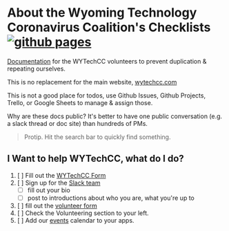 # About the Wyoming Technology Coronavirus Coalition's Checklists [![github pages](https://github.com/wytechcc/wytechcc.github.io/workflows/Github%20Pages/badge.svg)](https://github.com/wytechcc/wytechcc.github.io/actions?query=workflow%3A%22Github+Pages%22)

[Documentation] for the WYTechCC volunteers to prevent duplication
& repeating ourselves.

This is no replacement for the main website, [wytechcc.com](https://wytechcc.com)

This is not a good place for todos, use Github Issues, Github Projects, Trello, or Google Sheets to manage & assign those.


Why are these docs public? It's better to have one public
conversation (e.g. a slack thread or doc site) than
hundreds of PMs.

> Protip. Hit the search bar to quickly find something.

## I Want to help WYTechCC, what do I do?

1. [ ] Fill out the [WYTechCC Form](https://arrayschool.typeform.com/to/XtOgR9)
2. [ ] Sign up for the [Slack team](https://wytechcc.slack.com)
    * [ ] fill out your bio
    * [ ] post to introductions about who you are, what you're up to
3. [ ] fill out the [volunteer form](https://forms.gle/ZN3kAnuW4oMZDD9DA)
4. [ ] Check the Volunteering section to your left.
5. [ ] Add our [events] calendar to your apps.

[events]: https://calendar.google.com/calendar/embed?src=a550s244v8gugovtiiaiacbid8%40group.calendar.google.com&ctz=America%2FDenver

[Documentation]: https://wytechcc.github.io/
